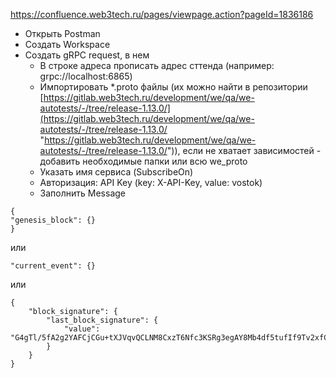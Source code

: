 https://confluence.web3tech.ru/pages/viewpage.action?pageId=1836186
- Открыть Postman
- Создать Workspace
- Создать gRPC request, в нем
	- В строке адреса прописать адрес сттенда (например: grpc://localhost:6865)
	- Импортировать *.proto файлы (их можно найти в репозитории [https://gitlab.web3tech.ru/development/we/qa/we-autotests/-/tree/release-1.13.0/](https://gitlab.web3tech.ru/development/we/qa/we-autotests/-/tree/release-1.13.0/ "https://gitlab.web3tech.ru/development/we/qa/we-autotests/-/tree/release-1.13.0/")), если не хватает зависимостей - добавить необходимые папки или всю we_proto
	- Указать имя сервиса (SubscribeOn)
	- Авторизация: API Key (key: X-API-Key, value: vostok)
	- Заполнить Message
```
{
"genesis_block": {}
}
```
или 
```
"current_event": {}
```
или
```
{
	"block_signature": {
		"last_block_signature": {
			"value": "G4gTl/5fA2g2YAFCjCGu+tXJVqvQCLNM8CxzT6Nfc3KSRg3egAY8Mb4df5tufIf9Tv2xfCPQQ5m7X4MoPBvnBg=="
		}
	}
}
```
